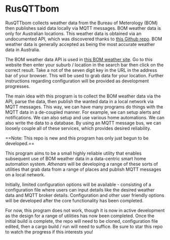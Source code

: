 # RusQTTbom 

RusQTTbom collects weather data from the Bureau of Meterology (BOM) then publishes said data locally via MQTT messages. BOM weather data is only for Australian locations. This weather data is obtained via an undocumented API, which was discovered thanks to [this Github repo](https://github.com/bremor/bureau_of_meteorology). BOM weather data is generally accepted as being the most accurate weather data in Australia.

The BOM weather data API is used in [this BOM weather site](https://weather.bom.gov.au/). Go to this website then enter your suburb / location in the search bar then click on the correct result. Take a not of the seven digit key in the URL in the address bar of your browser. This will be used to grab data for your location. Further instructions regarding configuration will be provided as development progresses.

The main idea with this program is to collect the BOM weather data via the API, parse the data, then publish the wanted data in a local network via MQTT messages. This way, we can have many programs do things with the MQTT data in a de-coupled manner. For example, we can setup alerts and notifications. We can also setup and use various home automations. We can also write the data to a database. By using an MQTT message bus, we can loosely couple all of these services, which provides desired reliability.

==Note: This repo is new and this program has only just begun to be developed.==

This program aims to be a small highly reliable utility that enables subsequent use of BOM weather data in a data-centric smart home automation system. *Athenars* will be developing a range of these sorts of utilities that grab data from a range of places and publish MQTT messages on a local network.

Initially, limited configuration options will be available - consisting of a configuration file where users can input details like the desired weather data and MQTT broker details. Configuration and other user friendly options will be developed after the core functionality has been completed.

For now, this program does not work, though it is now in active development as the design for a range of utilities has now been completed. Once the initial build is complete, the repo will need to be cloned, configuration file edited, then a cargo build / run will need to suffice. Be sure to star this repo to watch the progress if this interests you!